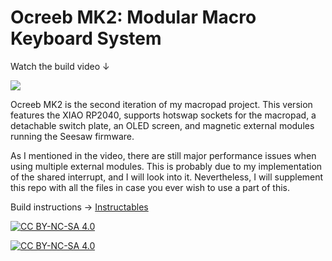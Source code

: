 # Ocreeb MK2: Modular Macro Keyboard System 

Watch the build video ↓

[<img src="/Images/Ocreeb_MK2_Thumbnail.jpg">](https://youtu.be/7DfexfHzT-w)

Ocreeb MK2 is the second iteration of my macropad project. This version features the XIAO RP2040, supports hotswap sockets for the macropad, a detachable switch plate, an OLED screen, and magnetic external modules running the Seesaw firmware.

As I mentioned in the video, there are still major performance issues when using multiple external modules. This is probably due to my implementation of the shared interrupt, and I will look into it. 
Nevertheless, I will supplement this repo with all the files in case you ever wish to use a part of this.

Build instructions → [Instructables](https://www.instructables.com/Modular-Macro-Keyboard-System-Ocreeb-MK2/)

[![CC BY-NC-SA 4.0][cc-by-nc-sa-shield]][cc-by-nc-sa]

[![CC BY-NC-SA 4.0][cc-by-nc-sa-image]][cc-by-nc-sa]

[cc-by-nc-sa]: http://creativecommons.org/licenses/by-nc-sa/4.0/
[cc-by-nc-sa-image]: https://licensebuttons.net/l/by-nc-sa/4.0/88x31.png
[cc-by-nc-sa-shield]: https://img.shields.io/badge/License-CC%20BY--NC--SA%204.0-lightgrey.svg
